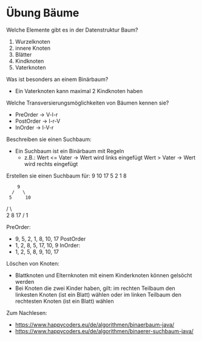 # Übung Bäume

Welche Elemente gibt es in der Datenstruktur Baum?
1. Wurzelknoten
2. innere Knoten
3. Blätter
4. Kindknoten
5. Vaterknoten

Was ist besonders an einem Binärbaum?
- Ein Vaterknoten kann maximal 2 Kindknoten haben

Welche Transversierungsmöglichkeiten von Bäumen kennen sie?
- PreOrder -> V-l-r
- PostOrder -> l-r-V
- InOrder -> l-V-r

Beschreiben sie einen Suchbaum:
- Ein Suchbaum ist ein Binärbaum mit Regeln
    - z.B.: 
        Wert <= Vater -> Wert wird links eingefügt
        Wert > Vater -> Wert wird rechts eingefügt

Erstellen sie einen Suchbaum für:
9 10 17 5 2 1 8

        9
      /   \
     5     10
   /  \      \
  2    8     17
 /
1

PreOrder: 
- 9, 5, 2, 1, 8, 10, 17
PostOrder
- 1, 2, 8, 5, 17, 10, 9
InOrder:
- 1, 2, 5, 8, 9, 10, 17

Löschen von Knoten:
- Blattknoten und Elternknoten mit einem Kinderknoten können gelsöcht werden
- Bei Knoten die zwei Kinder haben, gilt:
  im rechten Teilbaum den linkesten Knoten (ist ein Blatt) wählen
  oder im linken Teilbaum den rechtesten Knoten (ist ein Blatt) wählen

Zum Nachlesen:
- https://www.happycoders.eu/de/algorithmen/binaerbaum-java/
- https://www.happycoders.eu/de/algorithmen/binaerer-suchbaum-java/